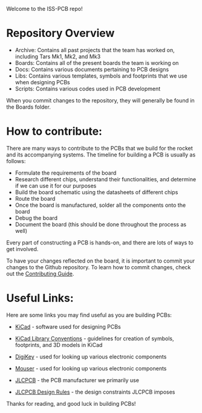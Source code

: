 
Welcome to the ISS-PCB repo! 

# Repository Overview

* Archive: Contains all past projects that the team has worked on, including Tars Mk1, Mk2, and Mk3
* Boards: Contains all of the present boards the team is working on
* Docs: Contains various documents pertaining to PCB designs
* Libs: Contains various templates, symbols and footprints that we use when designing PCBs
* Scripts: Contains various codes used in PCB development

When you commit changes to the repository, they will generally be found in the Boards folder. 

# How to contribute:
There are many ways to contribute to the PCBs that we build for the rocket and its accompanying systems. The timeline for building a PCB is usually as follows: 

* Formulate the requirements of the board
* Research different chips, understand their functionalities, and determine if we can use it for our purposes
* Build the board schematic using the datasheets of different chips 
* Route the board 
* Once the board is manufactured, solder all the components onto the board
* Debug the board 
* Document the board (this should be done throughout the process as well) 

Every part of constructing a PCB is hands-on, and there are lots of ways to get involved. 

To have your changes reflected on the board, it is important to commit your changes to the Github repository. To learn how to commit changes, check out the [Contributing Guide](/CONTRIBUTING.md).


# Useful Links:
Here are some links you may find useful as you are building PCBs: 

* [KiCad](https://www.kicad.org/) - software used for designing PCBs 

* [KiCad Library Conventions](https://klc.kicad.org/) - guidelines for creation of symbols, footprints, and 3D models in KiCad

* [DigiKey](https://www.digikey.com/) - used for looking up various electronic components

* [Mouser](https://www.mouser.com/) - used for looking up various electronic components

* [JLCPCB](https://jlcpcb.com) - the PCB manufacturer we primarily use

* [JLCPCB Design Rules](https://jlcpcb.com/capabilities/Capabilities) - the design constraints JLCPCB imposes

Thanks for reading, and good luck in building PCBs! 






